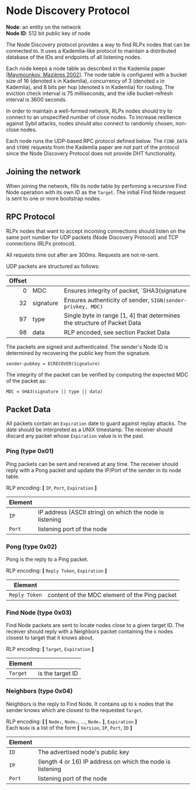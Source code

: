 # Node Discovery Protocol

**Node**: an entity on the network  
**Node ID**: 512 bit public key of node

The Node Discovery protocol provides a way to find RLPx nodes
that can be connected to. It uses a Kademlia-like protocol to maintain a
distributed database of the IDs and endpoints of all listening nodes.

Each node keeps a node table as described in the Kademlia paper
[[Maymounkov, Mazières 2002][kad-paper]]. The node table is configured
with a bucket size of 16 (denoted `k` in Kademlia), concurrency of 3
(denoted `α` in Kademlia), and 8 bits per hop (denoted `b` in
Kademlia) for routing. The eviction check interval is 75 milliseconds,
and the idle bucket-refresh interval is
3600 seconds.

In order to maintain a well-formed network, RLPx nodes should try to connect
to an unspecified number of close nodes. To increase resilience against Sybil attacks,
nodes should also connect to randomly chosen, non-close nodes.

Each node runs the UDP-based RPC protocol defined below. The
`FIND_DATA` and `STORE` requests from the Kademlia paper are not part
of the protocol since the Node Discovery Protocol does not provide DHT
functionality.

[kad-paper]: http://www.cs.rice.edu/Conferences/IPTPS02/109.pdf

## Joining the network

When joining the network, fills its node table by perfoming a
recursive Find Node operation with its own ID as the `Target`. The
initial Find Node request is sent to one or more bootstrap nodes.

## RPC Protocol

RLPx nodes that want to accept incoming connections should listen on
the same port number for UDP packets (Node Discovery Protocol) and
TCP connections (RLPx protocol).

All requests time out after are 300ms. Requests are not re-sent.

UDP packets are structured as follows:

Offset  |||
------: | ----------| -------------------------------------------------------------------------
0       | MDC       | Ensures integrity of packet, `SHA3(signature || type || data)`
32      | signature | Ensures authenticity of sender, `SIGN(sender-privkey, MDC)`
97      | type      | Single byte in range [1, 4] that determines the structure of Packet Data
98      | data      | RLP encoded, see section Packet Data

The packets are signed and authenticated. The sender's Node ID is determined by
recovering the public key from the signature.

    sender-pubkey = ECRECOVER(Signature)

The integrity of the packet can be verified by computing the
expected MDC of the packet as:

    MDC = SHA3(signature || type || data)

## Packet Data

All packets contain an `Expiration` date to guard against replay attacks.
The date should be interpreted as a UNIX timestamp.
The receiver should discard any packet whose `Expiration` value is in the past.

### Ping (type 0x01)

Ping packets can be sent and received at any time. The receiver should
reply with a Pong packet and update the IP/Port of the sender in its
node table.

RLP encoding: **[** `IP`, `Port`, `Expiration` **]**

Element   ||
----------|------------------------------------------------------------
`IP`      | IP address (ASCII string) on which the node is listening
`Port`    | listening port of the node

### Pong (type 0x02)

Pong is the reply to a Ping packet.

RLP encoding: **[** `Reply Token`, `Expiration` **]**

Element       ||
--------------|-----------------------------------------------
`Reply Token` | content of the MDC element of the Ping packet

### Find Node (type 0x03)

Find Node packets are sent to locate nodes close to a given target ID.
The receiver should reply with a Neighbors packet containing the `k`
nodes closest to target that it knows about.

RLP encoding: **[** `Target`, `Expiration` **]**

Element  ||
---------|--------------------
`Target` | is the target ID

### Neighbors (type 0x04)

Neighbors is the reply to Find Node. It contains up to `k` nodes that
the sender knows which are closest to the requested `Target`.

RLP encoding: **[ [** `Node₁`, `Node₂`, ..., `Nodeₙ` **]**, `Expiration` **]**  
Each `Node` is a list of the form **[** `Version`, `IP`, `Port`, `ID` **]**

Element   ||
----------|---------------------------------------------------------------
`ID`      | The advertised node's public key
`IP`      | (length 4 or 16) IP address on which the node is listening
`Port`    | listening port of the node
